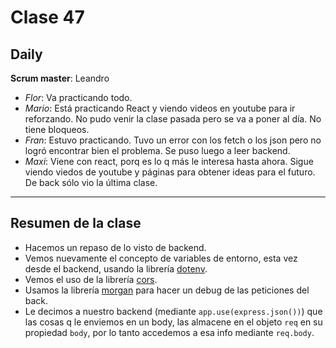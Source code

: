# Clase 47 

## Daily

**Scrum master**: Leandro

- *Flor*: Va practicando todo.
- *Mario*: Está practicando React y viendo videos en youtube para ir reforzando. No pudo venir la clase pasada pero se va a poner al día. No tiene bloqueos.
- *Fran*: Estuvo practicando. Tuvo un error con los fetch o los json pero no logró encontrar bien el problema. Se puso luego a leer backend.
- *Maxi*: Viene con react, porq es lo q más le interesa hasta ahora. Sigue viendo viedos de youtube y páginas para obtener ideas para el futuro. De back sólo vio la última clase.

------

## Resumen de la clase

- Hacemos un repaso de lo visto de backend.
- Vemos nuevamente el concepto de variables de entorno, esta vez desde el backend, usando la librería [dotenv](https://www.npmjs.com/package/dotenv).
- Vemos el uso de la librería [cors](https://www.npmjs.com/package/cors).
- Usamos la librería [morgan](https://www.npmjs.com/package/morgan) para hacer un debug de las peticiones del back.
- Le decimos a nuestro backend (mediante `app.use(express.json())`) que las cosas q le enviemos en un body, las almacene en el objeto `req` en su propiedad `body`, por lo tanto accedemos a esa info mediante `req.body`.

